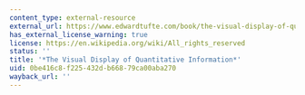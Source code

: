 ```yaml
---
content_type: external-resource
external_url: https://www.edwardtufte.com/book/the-visual-display-of-quantitative-information/
has_external_license_warning: true
license: https://en.wikipedia.org/wiki/All_rights_reserved
status: ''
title: '*The Visual Display of Quantitative Information*'
uid: 0be416c8-f225-432d-b668-79ca00aba270
wayback_url: ''
---
```

